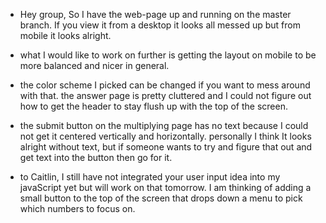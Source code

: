 * Hey group, So I have the web-page up and running on the master branch. If you view it from a desktop it looks all messed up but from mobile it looks alright.

* what I would like to work on further is getting the layout on mobile to be more balanced and nicer in general.

* the color scheme I picked can be changed if you want to mess around with that. the answer page is pretty cluttered and I could not figure out how to get the header to stay flush up with the top of the screen.

* the submit button on the multiplying page has no text because I could not get it centered vertically and horizontally. personally I think It looks alright without text, but if someone wants to try and figure that out and get text into the button then go for it.

* to Caitlin, I still have not integrated your user input idea into my javaScript yet but will work on that tomorrow. I am thinking of adding a small button to the top of the screen that drops down a menu to pick which numbers to focus on.
